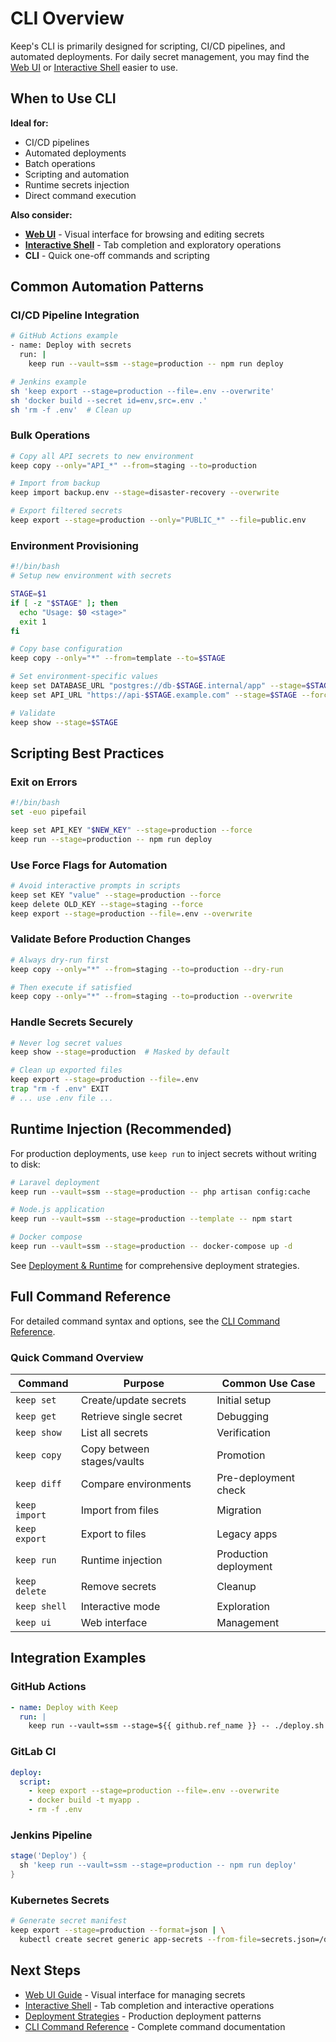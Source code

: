 # CLI Overview

Keep's CLI is primarily designed for scripting, CI/CD pipelines, and automated deployments. For daily secret management, you may find the [Web UI](/guide/web-ui/) or [Interactive Shell](/guide/shell/) easier to use.

## When to Use CLI

**Ideal for:**
- CI/CD pipelines
- Automated deployments  
- Batch operations
- Scripting and automation
- Runtime secrets injection
- Direct command execution

**Also consider:**
- **[Web UI](/guide/web-ui/)** - Visual interface for browsing and editing secrets
- **[Interactive Shell](/guide/shell)** - Tab completion and exploratory operations
- **CLI** - Quick one-off commands and scripting

## Common Automation Patterns

### CI/CD Pipeline Integration

```bash
# GitHub Actions example
- name: Deploy with secrets
  run: |
    keep run --vault=ssm --stage=production -- npm run deploy

# Jenkins example
sh 'keep export --stage=production --file=.env --overwrite'
sh 'docker build --secret id=env,src=.env .'
sh 'rm -f .env'  # Clean up
```

### Bulk Operations

```bash
# Copy all API secrets to new environment
keep copy --only="API_*" --from=staging --to=production

# Import from backup
keep import backup.env --stage=disaster-recovery --overwrite

# Export filtered secrets
keep export --stage=production --only="PUBLIC_*" --file=public.env
```

### Environment Provisioning

```bash
#!/bin/bash
# Setup new environment with secrets

STAGE=$1
if [ -z "$STAGE" ]; then
  echo "Usage: $0 <stage>"
  exit 1
fi

# Copy base configuration
keep copy --only="*" --from=template --to=$STAGE

# Set environment-specific values
keep set DATABASE_URL "postgres://db-$STAGE.internal/app" --stage=$STAGE --force
keep set API_URL "https://api-$STAGE.example.com" --stage=$STAGE --force

# Validate
keep show --stage=$STAGE
```

## Scripting Best Practices

### Exit on Errors
```bash
#!/bin/bash
set -euo pipefail

keep set API_KEY "$NEW_KEY" --stage=production --force
keep run --stage=production -- npm run deploy
```

### Use Force Flags for Automation
```bash
# Avoid interactive prompts in scripts
keep set KEY "value" --stage=production --force
keep delete OLD_KEY --stage=staging --force
keep export --stage=production --file=.env --overwrite
```

### Validate Before Production Changes
```bash
# Always dry-run first
keep copy --only="*" --from=staging --to=production --dry-run

# Then execute if satisfied
keep copy --only="*" --from=staging --to=production --overwrite
```

### Handle Secrets Securely
```bash
# Never log secret values
keep show --stage=production  # Masked by default

# Clean up exported files
keep export --stage=production --file=.env
trap "rm -f .env" EXIT
# ... use .env file ...
```

## Runtime Injection (Recommended)

For production deployments, use `keep run` to inject secrets without writing to disk:

```bash
# Laravel deployment
keep run --vault=ssm --stage=production -- php artisan config:cache

# Node.js application
keep run --vault=ssm --stage=production --template -- npm start

# Docker compose
keep run --vault=ssm --stage=production -- docker-compose up -d
```

See [Deployment & Runtime](/guide/deployment/) for comprehensive deployment strategies.

## Full Command Reference

For detailed command syntax and options, see the [CLI Command Reference](./reference).

### Quick Command Overview

| Command | Purpose | Common Use Case |
|---------|---------|-----------------|
| `keep set` | Create/update secrets | Initial setup |
| `keep get` | Retrieve single secret | Debugging |
| `keep show` | List all secrets | Verification |
| `keep copy` | Copy between stages/vaults | Promotion |
| `keep diff` | Compare environments | Pre-deployment check |
| `keep import` | Import from files | Migration |
| `keep export` | Export to files | Legacy apps |
| `keep run` | Runtime injection | Production deployment |
| `keep delete` | Remove secrets | Cleanup |
| `keep shell` | Interactive mode | Exploration |
| `keep ui` | Web interface | Management |

## Integration Examples

### GitHub Actions
```yaml
- name: Deploy with Keep
  run: |
    keep run --vault=ssm --stage=${{ github.ref_name }} -- ./deploy.sh
```

### GitLab CI
```yaml
deploy:
  script:
    - keep export --stage=production --file=.env --overwrite
    - docker build -t myapp .
    - rm -f .env
```

### Jenkins Pipeline
```groovy
stage('Deploy') {
  sh 'keep run --vault=ssm --stage=production -- npm run deploy'
}
```

### Kubernetes Secrets
```bash
# Generate secret manifest
keep export --stage=production --format=json | \
  kubectl create secret generic app-secrets --from-file=secrets.json=/dev/stdin
```

## Next Steps

- [Web UI Guide](/guide/web-ui/) - Visual interface for managing secrets
- [Interactive Shell](/guide/shell/) - Tab completion and interactive operations
- [Deployment Strategies](/guide/deployment/) - Production deployment patterns
- [CLI Command Reference](./reference) - Complete command documentation